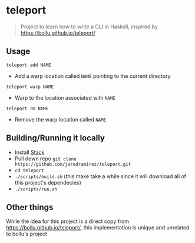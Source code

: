 # teleport

> Project to learn how to write a CLI in Haskell, inspired by https://bollu.github.io/teleport/

## Usage

`teleport add NAME`

* Add a warp location called `NAME` pointing to the current directory

`teleport warp NAME`

* Warp to the location associated with `NAME`

`teleport rm NAME`

* Remove the warp location called `NAME`

## Building/Running it locally

* Install [Stack](https://docs.haskellstack.org/en/stable/README/)
* Pull down repo `git clone https://github.com/jaredramirez/teleport.git`
* `cd teleport`
* `./scripts/build.sh` (this make take a while since it will download all of this project's dependecies)
* `./scripts/run.sh`

## Other things

While the idea for this project is a direct copy from https://bollu.github.io/teleport/, this implementation is unique and unrelated to bollu's project
